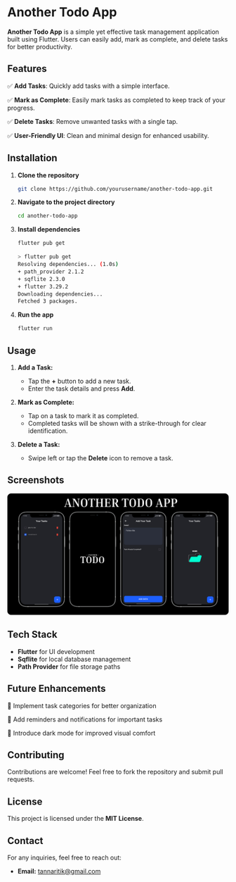 # Another Todo App

**Another Todo App** is a simple yet effective task management application built using Flutter. Users can easily add, mark as complete, and delete tasks for better productivity.

## Features

✅ **Add Tasks**: Quickly add tasks with a simple interface.

✅ **Mark as Complete**: Easily mark tasks as completed to keep track of your progress.

✅ **Delete Tasks**: Remove unwanted tasks with a single tap.

✅ **User-Friendly UI**: Clean and minimal design for enhanced usability.

## Installation

1. **Clone the repository**
   ```bash
   git clone https://github.com/yourusername/another-todo-app.git
   ```
2. **Navigate to the project directory**
   ```bash
   cd another-todo-app
   ```
3. **Install dependencies**
   ```bash
   flutter pub get
   ```
   ```bash
   > flutter pub get
   Resolving dependencies... (1.0s)
   + path_provider 2.1.2
   + sqflite 2.3.0
   + flutter 3.29.2
   Downloading dependencies...
   Fetched 3 packages.
   ```
4. **Run the app**
   ```bash
   flutter run
   ```

## Usage

1. **Add a Task:**

   - Tap the **+** button to add a new task.
   - Enter the task details and press **Add**.

2. **Mark as Complete:**

   - Tap on a task to mark it as completed.
   - Completed tasks will be shown with a strike-through for clear identification.

3. **Delete a Task:**

   - Swipe left or tap the **Delete** icon to remove a task.

## Screenshots

![app-screens.png](screenshots%2Fapp-screens.png)

## Tech Stack

- **Flutter** for UI development
- **Sqflite** for local database management
- **Path Provider** for file storage paths

## Future Enhancements

🚀 Implement task categories for better organization

🚀 Add reminders and notifications for important tasks

🚀 Introduce dark mode for improved visual comfort

## Contributing

Contributions are welcome! Feel free to fork the repository and submit pull requests.

## License

This project is licensed under the **MIT License**.

## Contact

For any inquiries, feel free to reach out:

- **Email:** [tannaritik@gmail.com](mailto:tannaritik@gmail.com)
